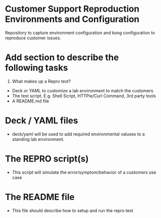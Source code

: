 # Customer Support Reproduction Environments and Configuration
Repository to capture environment configuration and kong configuration to reproduce customer issues. 

# Add section to describe the following tasks

1. What makes up a Repro test?
- Deck or YAML to customize a lab environment to match the customers
- The test script. E.g. Shell Script, HTTPie/Curl Command, 3rd party tools
- A README.md file

# Deck / YAML files
- deck/yaml will be used to add required environmental valuses to a standing lab environment.

# The REPRO script(s)
- This script will simulate the error/symptom/behavior of a customers use case

# The README file
- This file should describe how to setup and run the repro test
